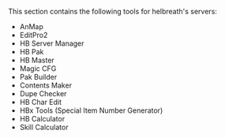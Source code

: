 This section contains the following tools for helbreath's servers:

- AnMap
- EditPro2
- HB Server Manager
- HB Pak
- HB Master
- Magic CFG
- Pak Builder
- Contents Maker
- Dupe Checker
- HB Char Edit
- HBx Tools (Special Item Number Generator)
- HB Calculator
- Skill Calculator
